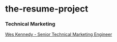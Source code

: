 # the-resume-project

### Technical Marketing

[Wes Kennedy - Senior Technical Marketing Engineer](/technical-marketing-wes-kennedy.pdf)
